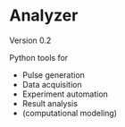# Analyzer
Version  0.2

Python tools for

* Pulse generation
* Data acquisition
* Experiment automation
* Result analysis
* (computational modeling)

